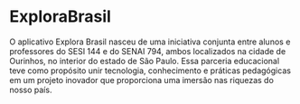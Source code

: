 # ExploraBrasil
O aplicativo Explora Brasil nasceu de uma iniciativa conjunta entre alunos e professores do SESI 144 e do SENAI 794, ambos localizados na cidade de Ourinhos, no interior do estado de São Paulo.
Essa parceria educacional teve como propósito unir tecnologia, conhecimento e práticas pedagógicas em um projeto inovador que proporciona uma imersão nas riquezas do nosso país.
